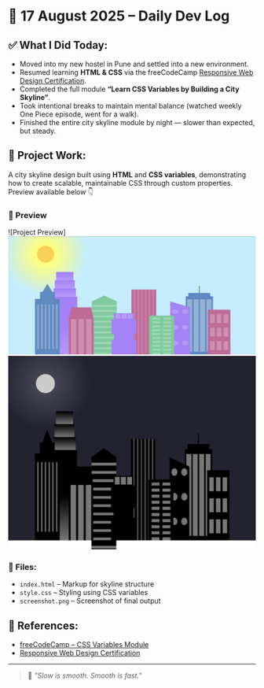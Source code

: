 # 📆 17 August 2025 – Daily Dev Log

## ✅ What I Did Today:

- Moved into my new hostel in Pune and settled into a new environment.
- Resumed learning **HTML & CSS** via the freeCodeCamp [Responsive Web Design Certification](https://www.freecodecamp.org/learn/).
- Completed the full module **“Learn CSS Variables by Building a City Skyline”**.
- Took intentional breaks to maintain mental balance (watched weekly One Piece episode, went for a walk).
- Finished the entire city skyline module by night — slower than expected, but steady.

## 🧪 Project Work:

A city skyline design built using **HTML** and **CSS variables**, demonstrating how to create scalable, maintainable CSS through custom properties.  
Preview available below 👇

### 📸 Preview

![Project Preview]
![Day Mode](./screenshot1.png)  
![Night Mode](./screenshot2.png)


### 📁 Files:

- `index.html` – Markup for skyline structure  
- `style.css` – Styling using CSS variables  
- `screenshot.png` – Screenshot of final output

## 🔗 References:

- [freeCodeCamp – CSS Variables Module](https://www.freecodecamp.org/learn/2022/responsive-web-design/learn-css-variables-by-building-a-city-skyline/)
- [Responsive Web Design Certification](https://www.freecodecamp.org/learn/)

---

> 💬 _"Slow is smooth. Smooth is fast."_
